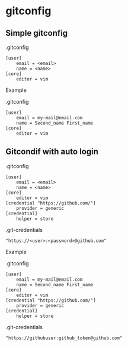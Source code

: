 # gitconfig

## Simple gitconfig

.gitconfig
```
[user]
	email = <email>
	name = <name>
[core]
	editor = vim
```

Example

.gitconfig
```
[user]
	email = my-mail@email.com
	name = Second_name First_name
[core]
	editor = vim
```

## Gitcondif with auto login

.gitconfig
```
[user]
	email = <email>
	name = <name>
[core]
	editor = vim
[credential "https://github.com/"]
	provider = generic
[credential]
	helper = store
```

.git-credentials
```
"https://<user>:<password>@github.com"
```

Example

.gitconfig
```
[user]
	email = my-mail@email.com
	name = Second_name First_name
[core]
	editor = vim
[credential "https://github.com/"]
	provider = generic
[credential]
	helper = store
```

.git-credentials
```
"https://githubuser:github_token@github.com"
```

